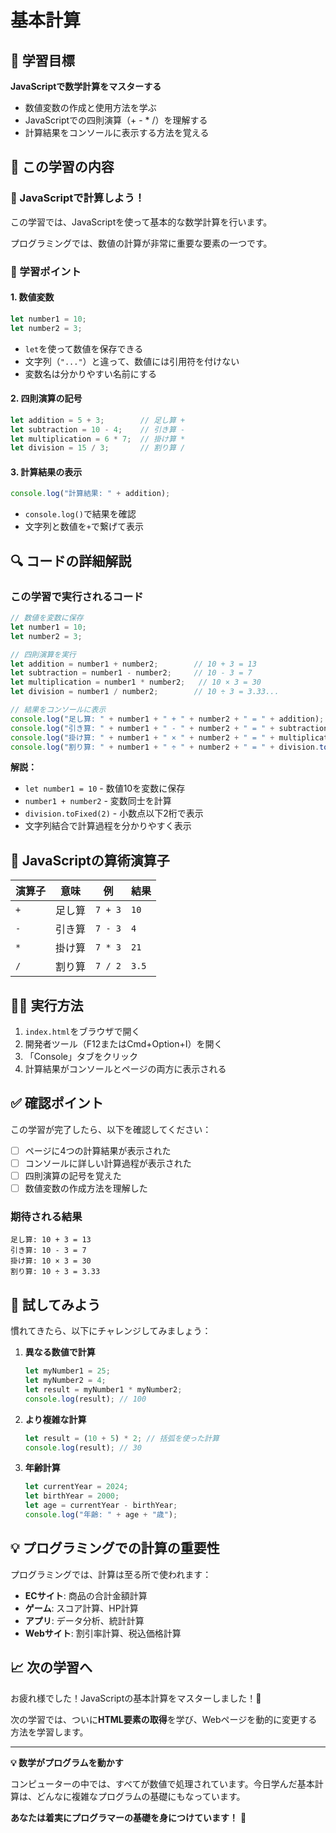 # 基本計算

## 🎯 学習目標

**JavaScriptで数学計算をマスターする**

- 数値変数の作成と使用方法を学ぶ
- JavaScriptでの四則演算（+ - * /）を理解する
- 計算結果をコンソールに表示する方法を覚える

## 📖 この学習の内容

### 🧮 JavaScriptで計算しよう！

この学習では、JavaScriptを使って基本的な数学計算を行います。

プログラミングでは、数値の計算が非常に重要な要素の一つです。

### 📝 学習ポイント

#### 1. 数値変数
```javascript
let number1 = 10;
let number2 = 3;
```
- `let`を使って数値を保存できる
- 文字列（`"..."`）と違って、数値には引用符を付けない
- 変数名は分かりやすい名前にする

#### 2. 四則演算の記号
```javascript
let addition = 5 + 3;        // 足し算 +
let subtraction = 10 - 4;    // 引き算 -
let multiplication = 6 * 7;  // 掛け算 *
let division = 15 / 3;       // 割り算 /
```

#### 3. 計算結果の表示
```javascript
console.log("計算結果: " + addition);
```
- `console.log()`で結果を確認
- 文字列と数値を`+`で繋げて表示

## 🔍 コードの詳細解説

### この学習で実行されるコード
```javascript
// 数値を変数に保存
let number1 = 10;
let number2 = 3;

// 四則演算を実行
let addition = number1 + number2;        // 10 + 3 = 13
let subtraction = number1 - number2;     // 10 - 3 = 7
let multiplication = number1 * number2;   // 10 × 3 = 30
let division = number1 / number2;        // 10 ÷ 3 = 3.33...

// 結果をコンソールに表示
console.log("足し算: " + number1 + " + " + number2 + " = " + addition);
console.log("引き算: " + number1 + " - " + number2 + " = " + subtraction);
console.log("掛け算: " + number1 + " × " + number2 + " = " + multiplication);
console.log("割り算: " + number1 + " ÷ " + number2 + " = " + division.toFixed(2));
```

**解説：**
- `let number1 = 10` - 数値10を変数に保存
- `number1 + number2` - 変数同士を計算
- `division.toFixed(2)` - 小数点以下2桁で表示
- 文字列結合で計算過程を分かりやすく表示

## 🔢 JavaScriptの算術演算子

| 演算子 | 意味 | 例 | 結果 |
|--------|------|----|----- |
| `+` | 足し算 | `7 + 3` | `10` |
| `-` | 引き算 | `7 - 3` | `4` |
| `*` | 掛け算 | `7 * 3` | `21` |
| `/` | 割り算 | `7 / 2` | `3.5` |

## 🏃‍♀️ 実行方法

1. `index.html`をブラウザで開く
2. 開発者ツール（F12またはCmd+Option+I）を開く
3. 「Console」タブをクリック
4. 計算結果がコンソールとページの両方に表示される

## ✅ 確認ポイント

この学習が完了したら、以下を確認してください：

- [ ] ページに4つの計算結果が表示された
- [ ] コンソールに詳しい計算過程が表示された
- [ ] 四則演算の記号を覚えた
- [ ] 数値変数の作成方法を理解した

### 期待される結果
```
足し算: 10 + 3 = 13
引き算: 10 - 3 = 7
掛け算: 10 × 3 = 30
割り算: 10 ÷ 3 = 3.33
```

## 🎨 試してみよう

慣れてきたら、以下にチャレンジしてみましょう：

1. **異なる数値で計算**
   ```javascript
   let myNumber1 = 25;
   let myNumber2 = 4;
   let result = myNumber1 * myNumber2;
   console.log(result); // 100
   ```

2. **より複雑な計算**
   ```javascript
   let result = (10 + 5) * 2; // 括弧を使った計算
   console.log(result); // 30
   ```

3. **年齢計算**
   ```javascript
   let currentYear = 2024;
   let birthYear = 2000;
   let age = currentYear - birthYear;
   console.log("年齢: " + age + "歳");
   ```

## 💡 プログラミングでの計算の重要性

プログラミングでは、計算は至る所で使われます：
- **ECサイト**: 商品の合計金額計算
- **ゲーム**: スコア計算、HP計算
- **アプリ**: データ分析、統計計算
- **Webサイト**: 割引率計算、税込価格計算

## 📈 次の学習へ

お疲れ様でした！JavaScriptの基本計算をマスターしました！🎉

次の学習では、ついに**HTML要素の取得**を学び、Webページを動的に変更する方法を学習します。

---

**💡 数学がプログラムを動かす**

コンピューターの中では、すべてが数値で処理されています。今日学んだ基本計算は、どんなに複雑なプログラムの基礎にもなっています。

**あなたは着実にプログラマーの基礎を身につけています！** 🚀